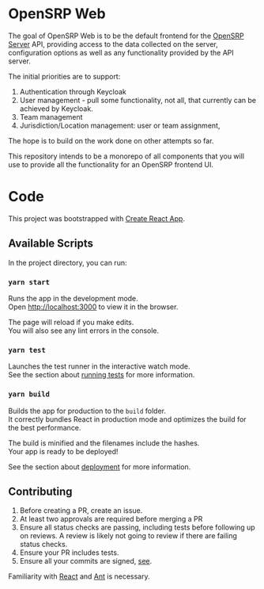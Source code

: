 # OpenSRP Web

The goal of OpenSRP Web is to be the default frontend for the [OpenSRP Server](https://github.com/OpenSRP/opensrp-server-core) API, providing access to
the data collected on the server, configuration options as well as any
functionality provided by the API server.

The initial priorities are to support:
1. Authentication through Keycloak
2. User management - pull some functionality, not all, that currently can be achieved by Keycloak.
3. Team management
4. Jurisdiction/Location management: user or team assignment,

The hope is to build on the work done on other attempts so far.

This repository intends to be a monorepo of all components that you will use
to provide all the functionality for an OpenSRP frontend UI.

# Code

This project was bootstrapped with [Create React App](https://github.com/facebook/create-react-app).

## Available Scripts

In the project directory, you can run:

### `yarn start`

Runs the app in the development mode.<br />
Open [http://localhost:3000](http://localhost:3000) to view it in the browser.

The page will reload if you make edits.<br />
You will also see any lint errors in the console.

### `yarn test`

Launches the test runner in the interactive watch mode.<br />
See the section about [running tests](https://facebook.github.io/create-react-app/docs/running-tests) for more information.

### `yarn build`

Builds the app for production to the `build` folder.<br />
It correctly bundles React in production mode and optimizes the build for the best performance.

The build is minified and the filenames include the hashes.<br />
Your app is ready to be deployed!

See the section about [deployment](https://facebook.github.io/create-react-app/docs/deployment) for more information.



## Contributing

1. Before creating a PR, create an issue.
2. At least two approvals are required before merging a PR
3. Ensure all status checks are passing, including tests before following up on reviews. A review is likely not going to review if there are failing status checks.
4. Ensure your PR includes tests.
5. Ensure all your commits are signed, [see](https://docs.github.com/en/github/authenticating-to-github/signing-commits).

Familiarity with [React](https://reactjs.org/) and [Ant](https://ant.design/docs/react/introduce)
is necessary.
